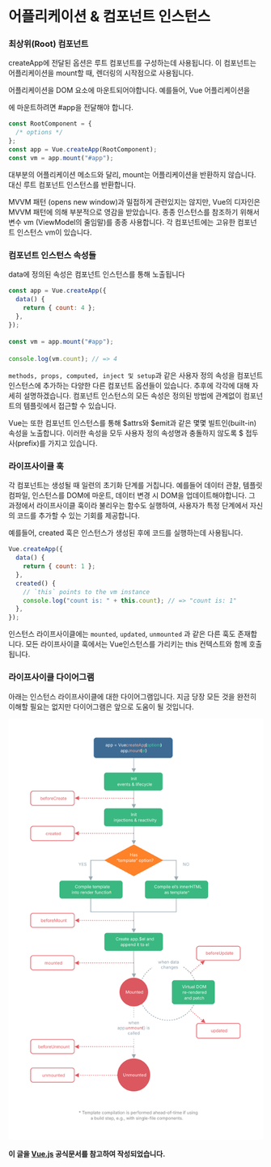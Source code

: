 # 어플리케이션 & 컴포넌트 인스턴스

### 최상위(Root) 컴포넌트

createApp에 전달된 옵션은 루트 컴포넌트를 구성하는데 사용됩니다. 이 컴포넌트는 어플리케이션을 mount할 때, 렌더링의 시작점으로 사용됩니다.

어플리케이션을 DOM 요소에 마운트되어야합니다. 예를들어, Vue 어플리케이션을 <div id="app"></div>에 마운트하려면 #app을 전달해야 합니다.

```javascript
const RootComponent = {
  /* options */
};
const app = Vue.createApp(RootComponent);
const vm = app.mount("#app");
```

대부분의 어플리케이션 메소드와 달리, mount는 어플리케이션을 반환하지 않습니다. 대신 루트 컴포넌트 인스턴스를 반환합니다.

MVVM 패턴 (opens new window)과 밀접하게 관련있지는 않지만, Vue의 디자인은 MVVM 패턴에 의해 부분적으로 영감을 받았습니다. 종종 인스턴스를 참조하기 위해서 변수 vm (ViewModel의 줄임말)를 종종 사용합니다. 각 컴포넌트에는 고유한 컴포넌트 인스턴스 vm이 있습니다.

### 컴포넌트 인스턴스 속성들

data에 정의된 속성은 컴포넌트 인스턴스를 통해 노출됩니다

```javascript
const app = Vue.createApp({
  data() {
    return { count: 4 };
  },
});

const vm = app.mount("#app");

console.log(vm.count); // => 4
```

`methods, props, computed, inject 및 setup`과 같은 사용자 정의 속성을 컴포넌트 인스턴스에 추가하는 다양한 다른 컴포넌트 옵션들이 있습니다. 추후에 각각에 대해 자세히 설명하겠습니다. 컴포넌트 인스턴스의 모든 속성은 정의된 방법에 관계없이 컴포넌트의 템플릿에서 접근할 수 있습니다.

Vue는 또한 컴포넌트 인스턴스를 통해 $attrs와 $emit과 같은 몇몇 빌트인(built-in) 속성을 노출합니다. 이러한 속성을 모두 사용자 정의 속성명과 충돌하지 않도록 $ 접두사(prefix)를 가지고 있습니다.

### 라이프사이클 훅

각 컴포넌트는 생성될 때 일련의 초기화 단계를 거칩니다. 예를들어 데이터 관찰, 템플릿 컴파일, 인스턴스를 DOM에 마운트, 데이터 변경 시 DOM을 업데이트해야합니다. 그 과정에서 라이프사이클 훅이라 불리우는 함수도 실행하여, 사용자가 특정 단계에서 자신의 코드를 추가할 수 있는 기회를 제공합니다.

예를들어, created 훅은 인스턴스가 생성된 후에 코드를 실행하는데 사용됩니다.

```javascript
Vue.createApp({
  data() {
    return { count: 1 };
  },
  created() {
    // `this` points to the vm instance
    console.log("count is: " + this.count); // => "count is: 1"
  },
});
```

인스턴스 라이프사이클에는 `mounted`, `updated`, `unmounted` 과 같은 다른 훅도 존재합니다. 모든 라이프사이클 훅에서는 Vue인스턴스를 가리키는 this 컨텍스트와 함께 호출됩니다.

### 라이프사이클 다이어그램

아래는 인스턴스 라이프사이클에 대한 다이어그램입니다. 지금 당장 모든 것을 완전히 이해할 필요는 없지만 다이어그램은 앞으로 도움이 될 것입니다.

![Life Cycle](/Image/lifecycle.svg)

**이 글을 [Vue.js](https://v3.ko.vuejs.org/) 공식문서를 참고하여 작성되었습니다.**
